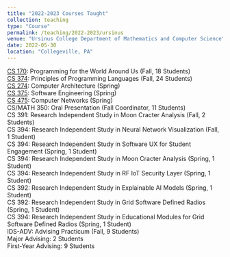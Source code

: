 ```yaml
---
title: "2022-2023 Courses Taught"
collection: teaching
type: "Course"
permalink: /teaching/2022-2023/ursinus
venue: "Ursinus College Department of Mathematics and Computer Science"
date: 2022-05-30
location: "Collegeville, PA"
---
```


[CS 170](/Ursinus-CS170-Fall2022): Programming for the World Around Us (Fall, 18 Students)  
[CS 374](/Ursinus-CS374-Fall2022): Principles of Programming Languages (Fall, 24 Students)  
[CS 274](/Ursinus-CS274-Spring2023): Computer Architecture (Spring)  
[CS 375](/Ursinus-CS375-Spring2023): Software Engineering (Spring)  
[CS 475](/Ursinus-CS475-Spring2023): Computer Networks (Spring)  
CS/MATH 350: Oral Presentation (Fall Coordinator, 11 Students)  
CS 391: Research Independent Study in Moon Cracter Analysis (Fall, 2 Students)  
CS 394: Research Independent Study in Neural Network Visualization (Fall, 1 Student)  
CS 394: Research Independent Study in Software UX for Student Engagement (Spring, 1 Student)  
CS 394: Research Independent Study in Moon Cracter Analysis (Spring, 1 Student)  
CS 394: Research Independent Study in RF IoT Security Layer (Spring, 1 Student)  
CS 392: Research Independent Study in Explainable AI Models (Spring, 1 Student)  
CS 392: Research Independent Study in Grid Software Defined Radios (Spring, 1 Student)  
CS 394: Research Independent Study in Educational Modules for Grid Software Defined Radios (Spring, 1 Student)  
IDS-ADV: Advising Practicum (Fall, 9 Students)   
Major Advising: 2 Students  
First-Year Advising: 9 Students  
